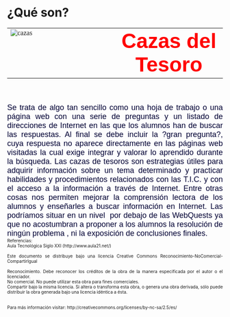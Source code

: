 # ¿Qué son?

<div style="text-align: justify;"><font size="4" face="Arial Narrow" color="#000033"><table width="100%" border="0"><tbody><tr><td width="50%" valign="top"><img vspace="0" hspace="0" border="0" src="http://www.aula21.net/cazas/imagenes/logocazasani.gif" alt="cazas" title="cazas" /><br /></td><td width="50%" valign="top" style="text-align: center; font-family: Trebuchet MS,Verdana,Arial,Helvetica,sans-serif;"><font size="7" style="font-weight: bold; color: rgb(255, 0, 0);">Cazas del Tesoro</font><br /></td></tr></tbody></table></font><font size="4" face="Arial Narrow" color="#000033" style="font-family: Trebuchet MS,Verdana,Arial,Helvetica,sans-serif;"><br /><br />Se trata de algo tan sencillo como una hoja de trabajo o 
                        una página web con una serie de preguntas y un listado 
                        de 
                        direcciones de Internet en las que los alumnos han de 
                        buscar las respuestas. Al final se debe incluir la 
                        ?gran pregunta?, cuya respuesta no aparece directamente 
                        en las páginas web visitadas la cual exige integrar y 
                        valorar lo aprendido durante la búsqueda. Las cazas de 
                        tesoros son estrategias útiles para adquirir información 
                        sobre un tema determinado y practicar habilidades y 
                        procedimientos relacionados con las T.I.C. y con el 
                        acceso a la información a través de Internet.</font><font face="Comic Sans MS" style="font-family: Trebuchet MS,Verdana,Arial,Helvetica,sans-serif;"> </font>
                        <font size="4" color="#000033" style="font-family: Trebuchet MS,Verdana,Arial,Helvetica,sans-serif;">
                        Entre otras cosas nos permiten 
                        mejorar la comprensión lectora de los alumnos y 
                        enseñarles 
                        a buscar información en Internet. Las podríamos situar 
                        en un nivel  
                        por debajo de las
                        WebQuests ya que no acostumbran a proponer 
                        a los alumnos la resolución de ningún problema , ni la 
                        exposición de conclusiones finales.<br /></font><font size="1">Referencias:<br />Aula Tecnológica Siglo XXI (http://www.aula21.net/)</font><br />
<font size="1"><br />Este documento se distribuye bajo una licencia Creative Commons Reconocimiento-NoComercial-CompartirIgual<br />
<br />Reconocimiento. Debe reconocer los créditos de la obra de la manera especificada por el autor o el licenciador.<br />No comercial. No puede utilizar esta obra para fines comerciales.<br />Compartir bajo la misma licencia. Si altera o transforma esta obra, o
genera una obra derivada, sólo puede distribuir la obra generada bajo
una licencia idéntica a ésta.<br />
<br />
<br />
Para más información visitar: http://creativecommons.org/licenses/by-nc-sa/2.5/es/</font><br /></div>
